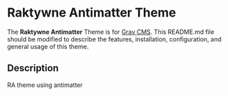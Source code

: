 # Raktywne Antimatter Theme

The **Raktywne Antimatter** Theme is for [Grav CMS](http://github.com/getgrav/grav).  This README.md file should be modified to describe the features, installation, configuration, and general usage of this theme.

## Description

RA theme using antimatter
